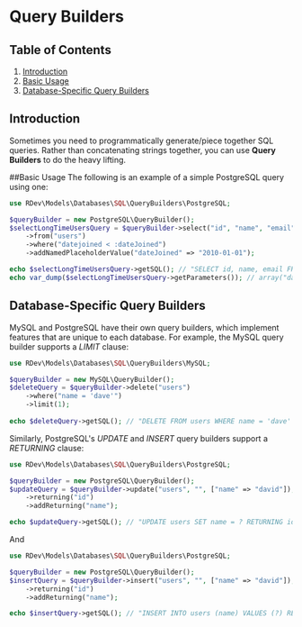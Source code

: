 # Query Builders

## Table of Contents
1. [Introduction](#introduction)
2. [Basic Usage](#basic-usage)
3. [Database-Specific Query Builders](#database-specific-query-builders)

## Introduction
Sometimes you need to programmatically generate/piece together SQL queries.  Rather than concatenating strings together, you can use **Query Builders** to do the heavy lifting.  

##Basic Usage
The following is an example of a simple PostgreSQL query using one:

```php
use RDev\Models\Databases\SQL\QueryBuilders\PostgreSQL;

$queryBuilder = new PostgreSQL\QueryBuilder();
$selectLongTimeUsersQuery = $queryBuilder->select("id", "name", "email")
    ->from("users")
    ->where("datejoined < :dateJoined")
    ->addNamedPlaceholderValue("dateJoined" => "2010-01-01");

echo $selectLongTimeUsersQuery->getSQL(); // "SELECT id, name, email FROM users WHERE datejoined < :dateJoined"
echo var_dump($selectLongTimeUsersQuery->getParameters()); // array("dateJoined" => "2010-01-01")
```

## Database-Specific Query Builders
MySQL and PostgreSQL have their own query builders, which implement features that are unique to each database.  For example, the MySQL query builder supports a *LIMIT* clause:
```php
use RDev\Models\Databases\SQL\QueryBuilders\MySQL;

$queryBuilder = new MySQL\QueryBuilder();
$deleteQuery = $queryBuilder->delete("users")
    ->where("name = 'dave'")
    ->limit(1);
    
echo $deleteQuery->getSQL(); // "DELETE FROM users WHERE name = 'dave' LIMIT 1"
```

Similarly, PostgreSQL's *UPDATE* and *INSERT* query builders support a *RETURNING* clause:
```php
use RDev\Models\Databases\SQL\QueryBuilders\PostgreSQL;

$queryBuilder = new PostgreSQL\QueryBuilder();
$updateQuery = $queryBuilder->update("users", "", ["name" => "david"]);
    ->returning("id")
    ->addReturning("name");

echo $updateQuery->getSQL(); // "UPDATE users SET name = ? RETURNING id, name"
```
And
```php
use RDev\Models\Databases\SQL\QueryBuilders\PostgreSQL;

$queryBuilder = new PostgreSQL\QueryBuilder();
$insertQuery = $queryBuilder->insert("users", "", ["name" => "david"]);
    ->returning("id")
    ->addReturning("name");

echo $insertQuery->getSQL(); // "INSERT INTO users (name) VALUES (?) RETURNING id, name"
```